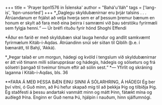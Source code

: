 +++
title = 'Prayer bpn1576 in Íslenska'
author = "Bahá'u'lláh"
tags = ['lang-is', 'bpn-unsorted']
+++
*„Daglegu skyldubænirnar eru þrjár talsins . . . Átrúandanum er frjálst að velja hverja sem er af þessum þremur bænum en honum er skylt að fara með eina þeirra í samræmi við þau sérstöku fyrirmæli sem fylgja henni.“ 
	— Úr bréfi rituðu fyrir hönd Shoghi Effendi

*Áður en farið er með skyldubæn skal lauga hendur og andlit samkvæmt fyrirmælum Kitáb-i-Aqdas. Átrúandinn snúi sér síðan til Qiblih (þ.e. í bænarátt, til Bahjí, ‘Akká).

*„Þegar talað er um morgun, hádegi og kvöld í tengslum við skyldubænirnar er átt við tímann milli sólarupprásar og hádegis, hádegis og sól­seturs og frá sólsetri þangað til tveimur tímum eftir að sólin sest.“ 
*— Yfirlit og skráning laganna í Kitáb-i-Aqdas, bls. 36


**FARA Á MEÐ ÞESSA BÆN EINU SINNI
Á SÓLARHRING, Á HÁDEGI
Ég ber því vitni, ó Guð minn, að Þú hefur skapað mig til að þekkja Þig og tilbiðja Þig. Ég staðfesti á þessu andartaki vanmátt minn og mátt Þinn, fátækt mína og auðlegð Þína.
Enginn er Guð nema Þú, hjálpin í nauðum, hinn sjálfumnógi.
